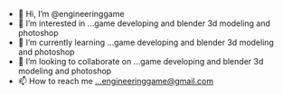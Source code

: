 - 👋 Hi, I’m @engineeringgame
- 👀 I’m interested in ...game developing and blender 3d modeling and photoshop
- 🌱 I’m currently learning ...game developing and blender 3d modeling and photoshop
- 💞️ I’m looking to collaborate on ...game developing and blender 3d modeling and photoshop
- 📫 How to reach me ...engineeringgame@gmail.com

<!---
engineeringgame/engineeringgame is a ✨ special ✨ repository because its `README.md` (this file) appears on your GitHub profile.
You can click the Preview link to take a look at your changes.
--->
